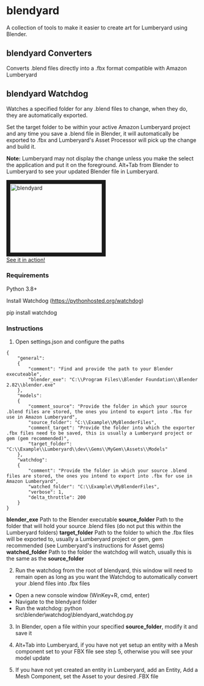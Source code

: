 # blendyard

A collection of tools to make it easier to create art for Lumberyard using Blender.

## blendyard Converters

Converts .blend files directly into a .fbx format compatible with Amazon Lumberyard

## blendyard Watchdog

Watches a specified folder for any .blend files to change, when they do, they are automatically exported.

Set the target folder to be within your active Amazon Lumberyard project and any time you save a .blend file in Blender, it will automatically be exported to .fbx and Lumberyard's Asset Processor will pick up the change and build it.

**Note:** Lumberyard may not display the change unless you make the select the application and put it on the foreground. Alt+Tab from Blender to Lumberyard to see your updated Blender file in Lumberyard.

<a href="http://www.youtube.com/watch?feature=player_embedded&v=sfu9E7HPy4s" target="_blank"><img src="http://img.youtube.com/vi/sfu9E7HPy4s/0.jpg" alt="blendyard" width="240" height="180" border="10" /><br/>See it in action!</a>

### Requirements

Python 3.8+

Install Watchdog (https://pythonhosted.org/watchdog)

pip install watchdog

### Instructions

1. Open settings.json and configure the paths

```
{
    "general":
    {
        "comment": "Find and provide the path to your Blender executeable",
        "blender_exe": "C:\\Program Files\\Blender Foundation\\Blender 2.82\\blender.exe"
    },
    "models":
    {
        "comment_source": "Provide the folder in which your source .blend files are stored, the ones you intend to export into .fbx for use in Amazon Lumberyard",
        "source_folder": "C:\\Example\\MyBlenderFiles",
        "comment_target": "Provide the folder into which the exporter .fbx files need to be saved, this is usually a Lumberyard project or gem (gem recommended)",
        "target_folder": "C:\\Example\\Lumberyard\\dev\\Gems\\MyGem\\Assets\\Models"
    },
    "watchdog":
    {
        "comment": "Provide the folder in which your source .blend files are stored, the ones you intend to export into .fbx for use in Amazon Lumberyard",
        "watched_folder": "C:\\Example\\MyBlenderFiles",
        "verbose": 1,
        "delta_throttle": 200
    }
}
```

**blender_exe** Path to the Blender executable
**source_folder** Path to the folder that will hold your source .blend files (do not put this within the Lumberyard folders)
**target_folder** Path to the folder to which the .fbx files will be exported to, usually a Lumberyard project or gem, gem recommended (see Lumberyard's instructions for Asset gems)
**watched_folder** Path to the folder the watchdog will watch, usually this is the same as the **source_folder**

2. Run the watchdog from the root of blendyard, this window will need to remain open as long as you want the Watchdog to automatically convert your .blend files into .fbx files

- Open a new console window (WinKey+R, cmd, enter)
- Navigate to the blendyard folder
- Run the watchdog:
    python src\blender\watchdog\blendyard_watchdog.py

3. In Blender, open a file within your specified **source_folder**, modify it and save it

4. Alt+Tab into Lumberyard, if you have not yet setup an entity with a Mesh component set to your FBX file see step 5, otherwise you will see your model update

5. If you have not yet created an entity in Lumberyard, add an Entity, Add a Mesh Component, set the Asset to your desired .FBX file

